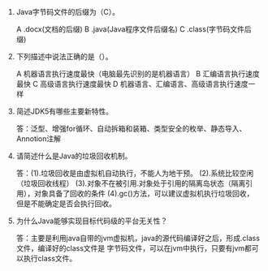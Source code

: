 1. Java字节码文件的后缀为（C）。

   A .docx(文档的后缀)  B .java(Java程序文件后缀名)  C .class(字节码文件后缀)

2. 下列描述中说法正确的是（）。

   A 机器语言执行速度最快（电脑最先识别的是机器语言）
   B 汇编语言执行速度最快
   C 高级语言执行速度最快
   D 机器语言、汇编语言、高级语言执行速度一样

3. 简述JDK5有哪些主要新特性。

   答：泛型、增强for循环、自动拆箱和装箱、类型安全的枚举、静态导入、Annotion注解

4. 请简述什么是Java的垃圾回收机制。

   答：(1).垃圾回收是由虚拟机自动执行，不能人为地干预。
   (2).系统比较空闲（垃圾回收线程）
   (3).对象不在被引用.对象处于引用的隔离岛状态（隔离引用），对象具备了回收的条件
   (4).gc()方法，可以建议虚拟机执行垃圾回收，但是不能确定是否会执行回收。

5. 为什么Java能够实现目标代码级的平台无关性？

   答：主要是利用java自带的jvm虚拟机，java的源代码编译好之后，形成.class文件，编译好的class文件是 字节码文件，可以在jvm中执行，只要有jvm都可以执行class文件。